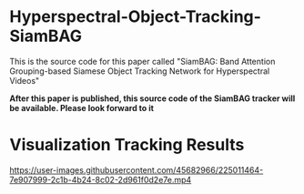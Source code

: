 # Hyperspectral-Object-Tracking-SiamBAG

This is the source code for this paper called "SiamBAG: Band Attention Grouping-based Siamese Object Tracking Network for Hyperspectral Videos"

**After this paper is published, this source code of the SiamBAG tracker will be available. Please look forward to it**



# Visualization Tracking Results

https://user-images.githubusercontent.com/45682966/225011464-7e907999-2c1b-4b24-8c02-2d961f0d2e7e.mp4

